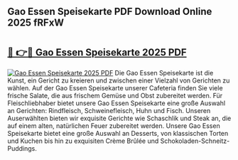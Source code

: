 ## Gao Essen Speisekarte PDF Download Online 2025 fRFxW

# <h2><a href="http://gc7azf.nevu.top/?p=Gao+Essen+Speisekarte">🔗 👉🔴 Gao Essen Speisekarte 2025 PDF</a></h2>

[![Gao Essen Speisekarte 2025 PDF](https://i.imgur.com/dBaPXMq.png)](http://gc7azf.nevu.top/?p=Gao+Essen+Speisekarte)
Die Gao Essen Speisekarte ist die Kunst, ein Gericht zu kreieren und zwischen einer Vielzahl von Gerichten zu wählen. Auf der Gao Essen Speisekarte unserer Cafeteria finden Sie viele frische Salate, die aus frischem Gemüse und Obst zubereitet werden. Für Fleischliebhaber bietet unsere Gao Essen Speisekarte eine große Auswahl an Gerichten: Rindfleisch, Schweinefleisch, Huhn und Fisch. Unseren Auserwählten bieten wir exquisite Gerichte wie Schaschlik und Steak an, die auf einem alten, natürlichen Feuer zubereitet werden. Unsere Gao Essen Speisekarte bietet eine große Auswahl an Desserts, von klassischen Torten und Kuchen bis hin zu exquisiten Crème Brûlée und Schokoladen-Schneitz-Puddings.
